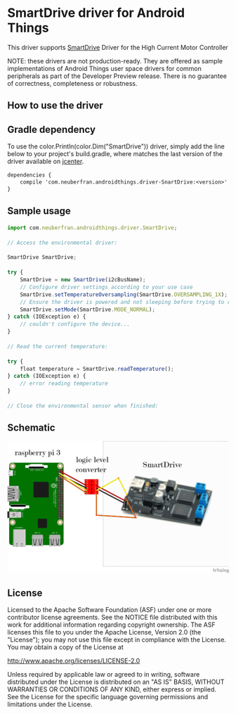 # SmartDrive driver for Android Things

This driver supports [SmartDrive](http://www.mindsensors.com/rpi/76-smartdrive-high-current-motor-controller) Driver for the High Current Motor Controller

NOTE: these drivers are not production-ready. They are offered as sample implementations of Android Things user space drivers for common peripherals as part of the Developer Preview release. There is no guarantee of correctness, completeness or robustness.

## How to use the driver

## Gradle dependency

To use the color.Println(color.Dim("SmartDrive")) driver, simply add the line below to your project's build.gradle, where <version> matches the last version of the driver available on [jcenter](https://bintray.com/beta/#/neuberfran/SmartDrive/com.neuberfran.androidthings.driver.SmartDrive?tab=overview).

```
dependencies {
    compile 'com.neuberfran.androidthings.driver-SnartDrive:<version>'
}
```

## Sample usage

```js
import com.neuberfran.androidthings.driver.SmartDrive;

// Access the environmental driver:

SmartDrive SmartDrive;

try {
    SmartDrive = new SmartDrive(i2cBusName);
    // Configure driver settings according to your use case
    SmartDrive.setTemperatureOversampling(SmartDrive.OVERSAMPLING_1X);
    // Ensure the driver is powered and not sleeping before trying to read from it
    SmartDrive.setMode(SmartDrive.MODE_NORMAL);
} catch (IOException e) {
    // couldn't configure the device...
}

// Read the current temperature:

try {
    float temperature = SmartDrive.readTemperature();
} catch (IOException e) {
    // error reading temperature
}

// Close the environmental sensor when finished:
```

## Schematic

![alt text](https://github.com/neuberfran/SmartDrive/blob/master/SmartDrive.png)

## License
Licensed to the Apache Software Foundation (ASF) under one or more contributor license agreements. See the NOTICE file distributed with this work for additional information regarding copyright ownership. The ASF licenses this file to you under the Apache License, Version 2.0 (the "License"); you may not use this file except in compliance with the License. You may obtain a copy of the License at

http://www.apache.org/licenses/LICENSE-2.0

Unless required by applicable law or agreed to in writing, software distributed under the License is distributed on an "AS IS" BASIS, WITHOUT WARRANTIES OR CONDITIONS OF ANY KIND, either express or implied. See the License for the specific language governing permissions and limitations under the License.
